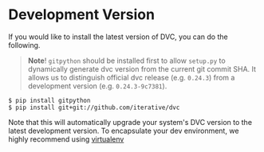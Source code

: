 # Development Version

If you would like to install the latest version of DVC, you can do the
following.

> **Note**! `gitpython` should be installed first to allow `setup.py` to
> dynamically generate dvc version from the current git commit SHA. It allows us
> to distinguish official dvc release (e.g. `0.24.3`) from a development version
> (e.g. `0.24.3-9c7381`).

```dvc
$ pip install gitpython
$ pip install git+git://github.com/iterative/dvc
```

Note that this will automatically upgrade your system's DVC version to the
latest development version. To encapsulate your dev environment, we highly
recommend using [virtualenv](https://virtualenv.pypa.io/en/stable/)
